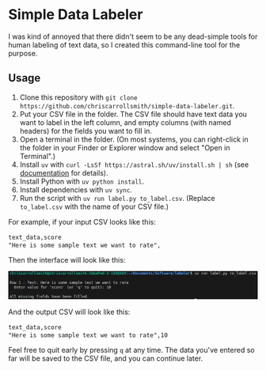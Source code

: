# Simple Data Labeler

I was kind of annoyed that there didn't seem to be any dead-simple tools for human labeling of text data, so I created this command-line tool for the purpose.

## Usage

1. Clone this repository with `git clone https://github.com/chriscarrollsmith/simple-data-labeler.git`.
1. Put your CSV file in the folder. The CSV file should have text data you want to label in the left column, and empty columns (with named headers) for the fields you want to fill in.
1. Open a terminal in the folder. (On most systems, you can right-click in the folder in your Finder or Explorer window and select "Open in Terminal".)
1. Install `uv` with `curl -LsSf https://astral.sh/uv/install.sh | sh` (see [documentation](https://docs.astral.sh/uv/getting-started/installation/) for details).
1. Install Python with `uv python install`.
1. Install dependencies with `uv sync`.
1. Run the script with `uv run label.py to_label.csv`. (Replace `to_label.csv` with the name of your CSV file.)

For example, if your input CSV looks like this:

``` csv
text_data,score
"Here is some sample text we want to rate",
```

Then the interface will look like this:

![Example interface](example.png)

And the output CSV will look like this:

``` csv
text_data,score
"Here is some sample text we want to rate",10
```

Feel free to quit early by pressing `q` at any time. The data you've entered so far will be saved to the CSV file, and you can continue later.
